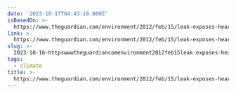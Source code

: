 ```yaml
---
date: '2023-10-17T04:43:18.000Z'
isBasedOn: >-
  https://www.theguardian.com/environment/2012/feb/15/leak-exposes-heartland-institute-climate
link: >-
  https://www.theguardian.com/environment/2012/feb/15/leak-exposes-heartland-institute-climate
slug: >-
  2023-10-16-httpswwwtheguardiancomenvironment2012feb15leak-exposes-heartland-institute-climate
tags:
  - climate
title: >-
  https://www.theguardian.com/environment/2012/feb/15/leak-exposes-heartland-institute-climate
---
```

 
